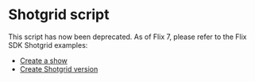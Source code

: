 # Shotgrid script
This script has now been deprecated. As of Flix 7, please refer to the Flix SDK Shotgrid examples:
 - [Create a show](https://github.com/TheFoundryVisionmongers/flix-scripts/blob/main/flixpy/examples/shotgrid_create_show.py)
 - [Create Shotgrid version](https://github.com/TheFoundryVisionmongers/flix-scripts/blob/main/flixpy/examples/shotgrid_version_sequence.py)

